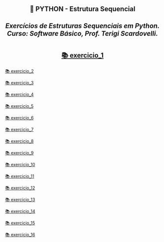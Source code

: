 <h2 align="center"> 🔰 PYTHON - Estrutura Sequencial
<i><h4 align="center">Exercícios de Estruturas Sequenciais em Python.<br>
Curso: Software Básico, Prof. Terigi Scardovelli.</i>

##

[📚 exercicio_1](https://github.com/LucasTadaieski/Lista2-Estrutura-Sequencial-Python/blob/main/exercicio1.py)</h6>

[📚 exercicio_2](https://github.com/LucasTadaieski/Lista2-Estrutura-Sequencial-Python/blob/main/exercicio2.py)</h6>

[📚 exercicio_3](https://github.com/LucasTadaieski/Lista2-Estrutura-Sequencial-Python/blob/main/exercicio3.py)</h6>

[📚 exercicio_4](https://github.com/LucasTadaieski/Lista2-Estrutura-Sequencial-Python/blob/main/exercicio4.py)</h6>

[📚 exercicio_5](https://github.com/LucasTadaieski/Lista2-Estrutura-Sequencial-Python/blob/main/exercicio5.py)</h6>

[📚 exercicio_6](https://github.com/LucasTadaieski/Lista2-Estrutura-Sequencial-Python/blob/main/exercicio6.py)</h6>

[📚 exercicio_7](https://github.com/LucasTadaieski/Lista2-Estrutura-Sequencial-Python/blob/main/exercicio7.py)</h6>

[📚 exercicio_8](https://github.com/LucasTadaieski/Lista2-Estrutura-Sequencial-Python/blob/main/exercicio8.py)</h6>

[📚 exercicio_9](https://github.com/LucasTadaieski/Lista2-Estrutura-Sequencial-Python/blob/main/exercicio9.py)</h6>

[📚 exercicio_10](https://github.com/LucasTadaieski/Lista2-Estrutura-Sequencial-Python/blob/main/exercicio_10.py)</h6>

[📚 exercicio_11](https://github.com/LucasTadaieski/Lista2-Estrutura-Sequencial-Python/blob/main/exercicio_11.py)</h6>

[📚 exercicio_12](https://github.com/LucasTadaieski/Lista2-Estrutura-Sequencial-Python/blob/main/exercicio_12.py)</h6>

[📚 exercicio_13](https://github.com/LucasTadaieski/Lista2-Estrutura-Sequencial-Python/blob/main/exercicio_13.py)</h6>

[📚 exercicio_14](https://github.com/LucasTadaieski/Lista2-Estrutura-Sequencial-Python/blob/main/exercicio_14.py)</h6>

[📚 exercicio_15](https://github.com/LucasTadaieski/Lista2-Estrutura-Sequencial-Python/blob/main/exercicio_15.py)</h6>

[📚 exercicio_16](https://github.com/LucasTadaieski/Lista2-Estrutura-Sequencial-Python/blob/main/exercicio_16.py)</h6>



